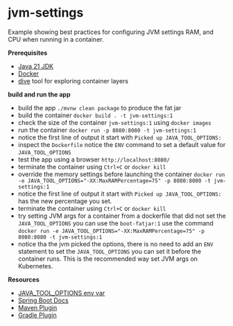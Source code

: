 # jvm-settings  

Example showing best practices for configuring JVM settings RAM, and CPU when running in a 
container. 

**Prerequisites** 

* [Java 21 JDK](https://adoptium.net/)
* [Docker](https://www.docker.com/products/docker-desktop) 
* [dive](https://github.com/wagoodman/dive) tool for exploring container layers 

**build and run the app** 

* build the app `./mvnw clean package` to produce the fat jar 
* build the container `docker build . -t jvm-settings:1` 
* check the size of the container `jvm-settings:1` using `docker images` 
* run the container `docker run -p 8080:8080 -t jvm-settings:1`
* notice the first line of output it start with `Picked up JAVA_TOOL_OPTIONS: `
* inspect the `Dockerfile` notice the `ENV` command to set a default value for `JAVA_TOOL_OPTIONS`
* test the app using a browser `http://localhost:8080/`
* terminate the container using `Ctrl+C` or `docker kill`
* override the memory settings before launching the container 
  `docker run -e JAVA_TOOL_OPTIONS="-XX:MaxRAMPercentage=75" -p 8080:8080 -t jvm-settings:1`
* notice the first line of output it start with `Picked up JAVA_TOOL_OPTIONS: ` has the new 
  percentage you set. 
* terminate the container using `Ctrl+C` or `docker kill`
* try setting JVM args for a container from a dockerfile that did not set the `JAVA_TOOL_OPTIONS`
  you can use the `boot-fatjar:1` use the command 
    `docker run -e JAVA_TOOL_OPTIONS="-XX:MaxRAMPercentage=75" -p 8080:8080 -t jvm-settings:1`
* notice tha the jvm picked the options, there is no need to add an `ENV` statement to set 
  the `JAVA_TOOL_OPTIONS` you can set it before the container runs. This is the recommended 
  way set JVM args on Kubernetes. 

**Resources**
 
* [JAVA_TOOL_OPTIONS env var](https://docs.oracle.com/javase/8/docs/technotes/guides/troubleshoot/envvars002.html)
* [Spring Boot Docs](https://docs.spring.io/spring-boot/docs/2.5.0/reference/html/spring-boot-features.html#layering-docker-images) 
* [Maven Plugin](https://docs.spring.io/spring-boot/docs/2.5.0/maven-plugin/reference/htmlsingle/#repackage-layers)
* [Gradle Plugin](https://docs.spring.io/spring-boot/docs/2.5.0/gradle-plugin/reference/htmlsingle/#packaging-layered-jars )
